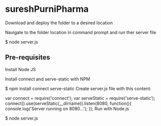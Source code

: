 # sureshPurniPharma

Download and deploy the folder to a desired location

Navigate to the folder location in command prompt and run ther server file

$ node server.js

Pre-requisites
----------------------------
Install Node JS

Install connect and serve-static with NPM

$ npm install connect serve-static
Create server.js file with this content:

var connect = require('connect');
var serveStatic = require('serve-static');
connect().use(serveStatic(__dirname)).listen(8080, function(){
    console.log('Server running on 8080...');
});
Run with Node.js

$ node server.js
